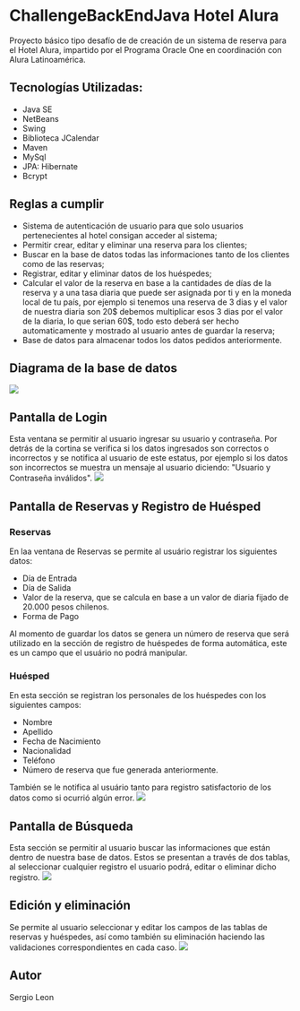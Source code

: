 <h1>ChallengeBackEndJava Hotel Alura</h1>
Proyecto básico tipo desafío de de creación de un sistema de reserva para el Hotel Alura, impartido por el Programa Oracle One en coordinación con Alura Latinoamérica.

<h2>Tecnologías Utilizadas:</h2>
<ul>
  <li>Java SE</li>
  <li>NetBeans</li>
  <li>Swing</li>
  <li>Biblioteca JCalendar</li>
  <li>Maven</li>
  <li>MySql</li>
  <li>JPA: Hibernate</li>
  <li>Bcrypt</li>
</ul>

<h2>Reglas a cumplir</h2>
<ul>
  <li>Sistema de autenticación de usuario para que solo usuarios pertenecientes al hotel consigan acceder al sistema;</li>
  <li>Permitir crear, editar y eliminar una reserva para los clientes;</li>
  <li>Buscar en la base de datos todas las informaciones tanto de los clientes como de las reservas;</li>
  <li>Registrar, editar y eliminar datos de los huéspedes;</li>
  <li>Calcular el valor de la reserva en base a la cantidades de días de la reserva y a una tasa diaria que puede ser asignada por ti y en la moneda local de tu país, por ejemplo si tenemos una reserva de 3 dias y el valor de nuestra diaria son 20$ debemos multiplicar esos 3 dias por el valor de la diaria, lo que serian 60$, todo esto deberá ser hecho automaticamente y mostrado al usuario antes de guardar la reserva;</li>
  <li>Base de datos para almacenar todos los datos pedidos anteriormente.</li>
</ul>

<h2>Diagrama de la base de datos</h2>
<img src="https://github.com/pittuk/ChallengeBackEndJava-HotelAlura/assets/31288202/9b2581d7-a5be-4bb0-8d62-0e7b42b72137"/>

<h2>Pantalla de Login</h2>
Esta ventana se permitir al usuario ingresar su usuario y contraseña. Por detrás de la cortina se verifica si los datos ingresados son correctos o incorrectos y se notifica al usuario de este estatus, por ejemplo si los datos son incorrectos se muestra un mensaje al usuario diciendo: "Usuario y Contraseña inválidos".

<img src="https://github.com/pittuk/ChallengeBackEndJava-HotelAlura/assets/31288202/33fd89dc-03b5-4a4b-a139-56f6f8649bca"/>

<h2>Pantalla de Reservas y Registro de Huésped</h2>
<h3>Reservas</h3>
En laa ventana de Reservas se permite al usuário registrar los siguientes datos:
<ul>
<li>Día de Entrada</li>
<li>Día de Salida</li>
<li>Valor de la reserva, que se calcula en base a un valor de diaria fijado de 20.000 pesos chilenos.</li>
<li>Forma de Pago </li>
</ul>
Al momento de guardar los datos se genera un número de reserva que será utilizado en la sección de registro de huéspedes de forma automática, este es un campo que el usuário no podrá manipular.

<h3>Huésped</h3>
En esta sección se registran los personales de los huéspedes con los siguientes campos:
<ul>
<li>Nombre</li>
<li>Apellido</li>
<li>Fecha de Nacimiento</li>
<li>Nacionalidad</li>
<li>Teléfono</li>
<li>Número de reserva que fue generada anteriormente.</li>
</ul>
También se le notifica al usuário tanto para registro satisfactorio de los datos como si ocurrió algún error.

<img src="https://github.com/pittuk/ChallengeBackEndJava-HotelAlura/assets/31288202/f35e6de1-7e72-4ca6-98b3-510abd059adf"/>

<h2>Pantalla de Búsqueda</h2>
Esta sección se permitir al usuario buscar las informaciones que están dentro de nuestra base de datos. Estos se presentan a través de dos tablas, al seleccionar cualquier registro el usuario podrá, editar o eliminar dicho registro.
<img src="https://github.com/pittuk/ChallengeBackEndJava-HotelAlura/assets/31288202/59468aec-010d-4fbe-8c6b-243d1e440819"/>

<h2>Edición y eliminación</h2>
Se permite al usuario seleccionar y editar los campos de las tablas de reservas y huéspedes, así como también su eliminación haciendo las validaciones correspondientes en cada caso.

<img src="https://github.com/pittuk/ChallengeBackEndJava-HotelAlura/assets/31288202/4820ef05-c6d2-488c-b51e-4c066140d166"/>

<h2>Autor</h2>
Sergio Leon

